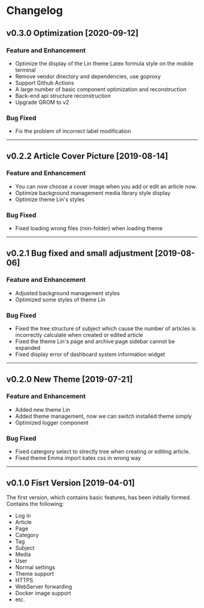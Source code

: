 # Changelog

## v0.3.0 Optimization [2020-09-12]

### Feature and Enhancement
- Optimize the display of the Lin theme Latex formula style on the mobile terminal
- Remove vendor directory and dependencies, use goproxy
- Support Github Actions
- A large number of basic component optimization and reconstruction
- Back-end api structure reconstruction
- Upgrade GROM to v2

### Bug Fixed
- Fix the problem of incorrect label modification

---

## v0.2.2 Article Cover Picture [2019-08-14]

### Feature and Enhancement
- You can now choose a cover image when you add or edit an article now.
- Optimize background management media library style display
- Optimize theme Lin's styles

### Bug Fixed
- Fixed loading wrong files (non-folder) when loading theme

---

## v0.2.1 Bug fixed and small adjustment [2019-08-06]

### Feature and Enhancement
- Adjusted background management styles
- Optimized some styles of theme Lin

### Bug Fixed
- Fixed the tree structure of subject which cause the number of articles is incorrectly calculate when created or edited article
- Fixed the theme Lin's page and archive page sidebar cannot be expanded
- Fixed display error of dashboard system information widget

---

## v0.2.0 New Theme [2019-07-21]

### Feature and Enhancement

- Added new theme Lin
- Added theme management, now we can switch installed theme simply
- Optimized logger component

### Bug Fixed

- Fixed catergory select to strectly tree when creating or editing article.
- Fixed theme Emma import katex css in wrong way

---

## v0.1.0 Fisrt Version [2019-04-01]

The first version, which contains basic features, has been initially formed. Contains the following:

- Log in
- Article
- Page
- Category
- Tag
- Subject
- Media
- User
- Normal settings
- Theme support
- HTTPS
- WebServer forwarding
- Docker image support
- etc.
